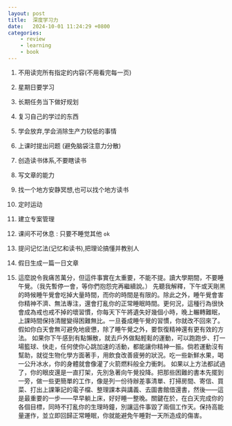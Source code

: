 ```yaml
---
layout: post
title:  深度学习力
date:   2024-10-01 11:24:29 +0800
categories: 
    - review 
    - learning
    - book
---
```


1. 不用读完所有指定的内容(不用看完每一页)

2. 星期日要学习

3. 长期任务当下做好规划

4. 复习自己的学过的东西

5. 学会放弃,学会消除生产力较低的事情

6. 上课时提出问题 (避免脑袋注意力分散)

7. 创造读书体系,不要瞎读书

8. 写文章的能力

9. 找一个地方安静冥想,也可以找个地方读书

10. 定时运动

11. 建立专案管理

12. 课间不可休息 : 只要不睡觉其他 `ok`

13. 提问记忆法(记忆和读书),把理论搞懂并教别人

14. 假日生成一篇一日文章

15. 這麼說令我痛苦萬分，但這件事實在太重要，不能不提。讀大學期間，不要睡午覺。（我先暫停一會，等你們抱怨完再繼續說。）
先聽我解釋，下午或天剛黑的時候睡午覺會吃掉大量時間，而你的時間是有限的。除此之外，睡午覺會害你精神不濟、無法專注，還會打亂你的正常睡眠時間。更何況，這種行為很快會成為戒也戒不掉的壞習慣，你每天下午將遺失好幾個小時，晚上輾轉難眠，上課時間保持清醒變得困難無比。一旦養成睡午覺的習慣，你就改不回來了。假如你白天會無可避免地疲憊，除了睡午覺之外，要恢復精神還有更有效的方法。
如果你下午感到有點懶散，就去戶外做點輕鬆的運動，可以跑跑步、打一場籃球、快走，任何使你心跳加速的活動，都能讓你精神一振。倘若運動沒有幫助，就從生物化學方面著手，用飲食改善疲勞的狀況。吃一些新鮮水果，喝一公升冰水，你的身體就會像灌了火箭燃料般全力衝刺。
如果以上方法都試過了，你的眼皮還是一直打架，先別急著向午覺投降。把那些困難的書本先擺到一旁，做一些更簡單的工作，像是列一份待辦差事清單、打掃房間、寄信、買菜、打出上課筆記的電子檔、整理課本與講義、去圖書館借還書，然後——這是最重要的一步——早早躺上床，好好睡一整晚。關鍵在於，在白天完成你的各個目標，同時不打亂你的生理時鐘，別讓這件事毀了兩個工作天。保持高能量運作，並立即回歸正常睡眠，你就能避免午睡對一天所造成的傷害。